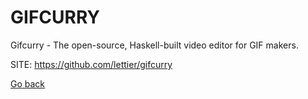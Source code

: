 # GIFCURRY

 Gifcurry - The open-source, Haskell-built video editor for GIF makers.
 
 SITE: https://github.com/lettier/gifcurry

 [Go back](https://portable-linux-apps.github.io/apps.html)
